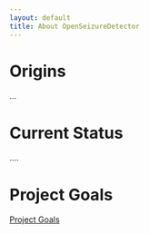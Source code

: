 ```yaml
---
layout: default
title: About OpenSeizureDetector
---
```


# Origins
...

# Current Status
....

# Project Goals
[Project Goals](goals.html)